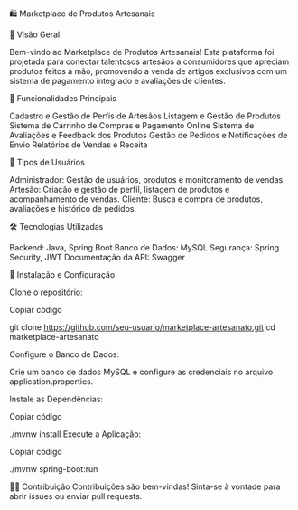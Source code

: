 🛍️ Marketplace de Produtos Artesanais

🎨 Visão Geral

Bem-vindo ao Marketplace de Produtos Artesanais! Esta plataforma foi projetada para conectar talentosos artesãos a consumidores que apreciam produtos feitos à mão, promovendo a venda de artigos exclusivos com um sistema de pagamento integrado e avaliações de clientes.

🚀 Funcionalidades Principais

Cadastro e Gestão de Perfis de Artesãos
Listagem e Gestão de Produtos
Sistema de Carrinho de Compras e Pagamento Online
Sistema de Avaliações e Feedback dos Produtos
Gestão de Pedidos e Notificações de Envio
Relatórios de Vendas e Receita


👥 Tipos de Usuários

Administrador: Gestão de usuários, produtos e monitoramento de vendas.
Artesão: Criação e gestão de perfil, listagem de produtos e acompanhamento de vendas.
Cliente: Busca e compra de produtos, avaliações e histórico de pedidos.

🛠️ Tecnologias Utilizadas

Backend: Java, Spring Boot
Banco de Dados: MySQL
Segurança: Spring Security, JWT
Documentação da API: Swagger

🔧 Instalação e Configuração

Clone o repositório:


Copiar código

git clone https://github.com/seu-usuario/marketplace-artesanato.git 
cd marketplace-artesanato

Configure o Banco de Dados:

Crie um banco de dados MySQL e configure as credenciais no arquivo application.properties.

Instale as Dependências:


Copiar código

./mvnw install
Execute a Aplicação:


Copiar código

./mvnw spring-boot:run


👨‍💻 Contribuição
Contribuições são bem-vindas! Sinta-se à vontade para abrir issues ou enviar pull requests.

